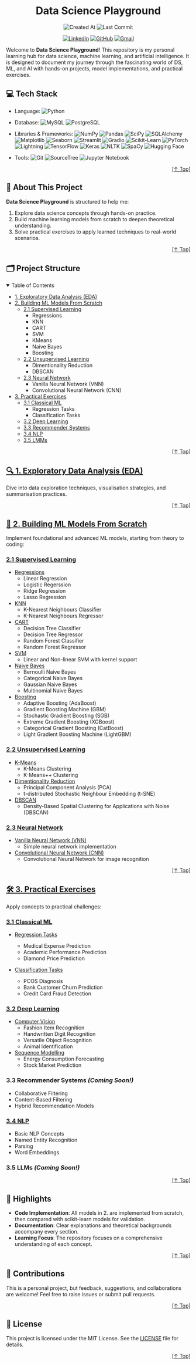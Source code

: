 <!-- HEADER BEGIN -->
<div id='top' align='center'  markdown>

# Data Science Playground

<!-- GITHUB STATUS BEGIN -->
![Created At](https://img.shields.io/github/created-at/tsu76i/DS_playground)
![Last Commit](https://img.shields.io/github/last-commit/tsu76i/DS_playground)
<!-- GITHUB STATUS END -->

<!-- CONTACT LINKS BEGIN -->
[![LinkedIn](https://custom-icon-badges.demolab.com/badge/LinkedIn-0A66C2?logo=linkedin-white&logoColor=fff)](https://www.linkedin.com/in/tsu76i/)
[![GitHub](https://img.shields.io/badge/GitHub-%23121011.svg?logo=github&logoColor=white)]([#](https://github.com/tsu76i))
[![Gmail](https://img.shields.io/badge/Gmail-D14836?logo=gmail&logoColor=white)](mailto:tsu76i.pm@gmail.com)
<!-- CONTACT LINKS BEGIN -->

<!-- LANGUAGES BEGIN -->
<!-- 🌏
English |
[**Français**](https://github.com/ryul1206/multilingual-markdown/blob/main/README.fr.md) |
[**Español**](https://github.com/ryul1206/multilingual-markdown/blob/main/README.ko.md) -->
<!-- LANGUAGES BEGIN -->
</div>
<!-- HEADER END -->


<!-- INTRO BEGIN -->
Welcome to **Data Science Playground**! This repository is my personal learning hub for data science, machine learning, and artificial intelligence. It is designed to document my journey through the fascinating world of DS, ML, and AI with hands-on projects, model implementations, and practical exercises.
<!-- INTRO END -->


<!-- TECH STACK BEGIN -->
## 💻 Tech Stack

- Language: 
![Python](https://img.shields.io/badge/Python-python?logo=python&color=%23242526)

- Database:
![MySQL](https://img.shields.io/badge/MySQL-mysql?logo=mysql&logoColor=%234479A1&color=%23242526)
![PostgreSQL](https://img.shields.io/badge/PostgreSQL-postgresql?logo=postgresql&logoColor=%234169E1&color=%23242526)

- Libraries & Frameworks: 
![NumPy](https://img.shields.io/badge/NumPy-numpy?logo=numpy&color=%23242526)
![Pandas](https://img.shields.io/badge/Pandas-pandas?logo=pandas&color=%23242526)
![SciPy](https://img.shields.io/badge/SciPy-scipy?logo=scipy&color=%23242526)
![SQLAlchemy](https://img.shields.io/badge/SQLAlchemy-sqlalchemy?logo=sqlalchemy&logoColor=%23D71F00&color=%23242526)
![Matplotlib](https://custom-icon-badges.demolab.com/badge/Matplotlib-matplotlib?logo=matplotlib&color=%23242526)
![Seaborn](https://custom-icon-badges.demolab.com/badge/Seaborn-seaborn?logo=seaborn&color=%23242526)
![Streamlit](https://img.shields.io/badge/Streamlit-streamlit?logo=streamlit&color=%23242526)
![Gradio](https://img.shields.io/badge/Gradio-gradio?logo=gradio&color=%23242526)
![Scikit-Learn](https://img.shields.io/badge/Scikit--Learn-sklearn?logo=scikit-learn&color=%23242526)
![PyTorch](https://img.shields.io/badge/PyTorch-pytorch?logo=pytorch&color=%23242526)
![Lightning](https://img.shields.io/badge/Lightning-lightning?logo=lightning&logoColor=%23792EE5&color=%23242526)
![TensorFlow](https://img.shields.io/badge/TensorFlow-tensor_flow?logo=tensorflow&color=%23242526)
![Keras](https://img.shields.io/badge/Keras-keras?logo=keras&logoColor=%23D00000&color=%23242526)
![NLTK](https://img.shields.io/badge/NLTK-nltk?logo=python&color=%23242526)
![SpaCy](https://img.shields.io/badge/SpaCy-spacy?logo=spacy&color=%23242526)
![Hugging Face](https://img.shields.io/badge/Hugging_Face_Transformers-hugging_face?logo=huggingface&color=%23242526)

- Tools:
![Git](https://img.shields.io/badge/Git-git?logo=git&color=%23242526)
![SourceTree](https://img.shields.io/badge/SourceTree-sourcetree?logo=sourcetree&logoColor=%230052CC&color=%23242526)
![Jupyter Notebook](https://img.shields.io/badge/Jupyter_Notebook-jupyter_notebook?logo=jupyter&color=%23242526)

<!-- 
- Containers:
![Docker](https://img.shields.io/badge/Docker-docker?logo=docker&color=%23242526)
![Kubernetes](https://img.shields.io/badge/Kubernetes-kubernetes?logo=kubernetes&color=%23242526) 
-->


<!--
- Cloud:
![Microsoft Azure](https://custom-icon-badges.demolab.com/badge/Microsoft%20Azure-0089D6?logo=msazure&color=%23242526)
-->

<p align="right"><a href="#top">[↑ Top]</a></p>
<!-- TECH STACK END -->


<!-- ABOUT THIS PROJECT BEGIN -->

## 🚀 About This Project

**Data Science Playground** is structured to help me:

1. Explore data science concepts through hands-on practice.
2. Build machine learning models from scratch to deepen theoretical understanding.
3. Solve practical exercises 
to apply learned techniques to real-world scenarios.

<p align="right"><a href="#top">[↑ Top]</a></p>
<!-- ABOUT THIS PROJECT END -->


<!-- PROJECT STRUCTURE BEGIN -->
## 🗂️ Project Structure

<details open>
<summary>Table of Contents</summary>

- [1. Exploratory Data Analysis (EDA)](#eda)
- [2. Building ML Models From Scratch](#ml-scratch)
    - [2.1 Supervised Learning](#sl)   
        - Regressions
        - KNN
        - CART
        - SVM
        - KMeans
        - Naive Bayes
        - Boosting
    - [2.2 Unsupervised Learning](#usl)
        - Dimentionality Reduction
        - DBSCAN
    - [2.3 Neural Network](#nn)
        - Vanilla Neural Network (VNN)
        - Convolutional Neural Network (CNN)
- [3. Practical Exercises](#exercises)
    - [3.1 Classical ML](#classical-ml)
        - Regression Tasks
        - Classification Tasks
    - [3.2 Deep Learning](#deep-learning)
    - [3.3 Recommender Systems](#recommender-systems)
    - [3.4 NLP](#nlp)
    - [3.5 LMMs](#llms)
</details>

<p align="right"><a href="#top">[↑ Top]</a></p>

<!-- PROJECT STRUCTURE END -->


<!-- 1. EDA BEGIN -->

<a id='eda'></a>

## [🔍 1. Exploratory Data Analysis (EDA)](https://github.com/tsu76i/DS-playground/tree/main/1.%20Exploratory%20Data%20Analysis%20(EDA))

Dive into data exploration techniques, visualisation strategies, and summarisation practices.

<p align="right"><a href="#top">[↑ Top]</a></p>
<!-- 1. EDA END -->


<!-- 2. ML FROM SCRATCH BEGIN -->
<a id='ml-scratch'></a>

## [🤖 2. Building ML Models From Scratch](https://github.com/tsu76i/DS-playground/tree/main/2.%20Building%20ML%20Models%20From%20Scratch)

Implement foundational and advanced ML models, starting from theory to coding:

<a id='sl'></a>

### [2.1 Supervised Learning](https://github.com/tsu76i/DS-playground/tree/main/2.%20Building%20ML%20Models%20From%20Scratch/2.1%20Supervised%20Learning)
- [Regressions](https://github.com/tsu76i/DS-playground/tree/main/2.%20Building%20ML%20Models%20From%20Scratch/2.1%20Supervised%20Learning/2.1.1%20Regressions)
    - Linear Regression
    - Logistic Regerssion
    - Ridge Regression
    - Lasso Regression
- [KNN](https://github.com/tsu76i/DS-playground/tree/main/2.%20Building%20ML%20Models%20From%20Scratch/2.1%20Supervised%20Learning/2.1.2%20KNN)
    - K-Nearest Neighbours Classifier
    - K-Nearest Neighbours Regressor
- [CART](https://github.com/tsu76i/DS-playground/tree/main/2.%20Building%20ML%20Models%20From%20Scratch/2.1%20Supervised%20Learning/2.1.3%20CART)
    - Decision Tree Classifier
    - Decision Tree Regressor
    - Random Forest Classifier
    - Random Forest Regressor
- [SVM](https://github.com/tsu76i/DS-playground/tree/main/2.%20Building%20ML%20Models%20From%20Scratch/2.1%20Supervised%20Learning/2.1.4%20SVM)
    - Linear and Non-linear SVM with kernel support
- [Naive Bayes](https://github.com/tsu76i/DS-playground/tree/main/2.%20Building%20ML%20Models%20From%20Scratch/2.1%20Supervised%20Learning/2.1.5%20Naive%20Bayes)
    - Bernoulli Naive Bayes
    - Categorical Naive Bayes
    - Gaussian Naive Bayes
    - Multinomial Naive Bayes
- [Boosting](https://github.com/tsu76i/DS-playground/tree/main/2.%20Building%20ML%20Models%20From%20Scratch/2.1%20Supervised%20Learning/2.1.6%20Boosting)
    - Adaptive Boosting (AdaBoost)
    - Gradient Boosting Machine (GBM)
    - Stochastic Gradient Boosting (SGB)
    - Extreme Gradient Boosting (XGBoost)
    - Categorical Gradient Boosting (CatBoost)
    - Light Gradient Boosting Machine (LightGBM)

<a id='usl'></a>

### [2.2 Unsupervised Learning](https://github.com/tsu76i/DS-playground/tree/main/2.%20Building%20ML%20Models%20From%20Scratch/2.2%20Unsupervised%20Learning)
- [K-Means](https://github.com/tsu76i/DS-playground/tree/main/2.%20Building%20ML%20Models%20From%20Scratch/2.2%20Unsupervised%20Learning/2.1.1%20KMeans)
    - K-Means Clustering
    - K-Means++ Clustering
- [Dimentionality Reduction](https://github.com/tsu76i/DS-playground/tree/main/2.%20Building%20ML%20Models%20From%20Scratch/2.2%20Unsupervised%20Learning/2.2.2%20Dimentionality%20Reduction)
    - Principal Component Analysis (PCA)
    - t-distributed Stochastic Neighbour Embedding (t-SNE)
- [DBSCAN](https://github.com/tsu76i/DS-playground/tree/main/2.%20Building%20ML%20Models%20From%20Scratch/2.2%20Unsupervised%20Learning/2.2.3%20DBSCAN)
    - Density-Based Spatial Clustering for Applications with Noise (DBSCAN)

<a id='nn'></a>

### [2.3 Neural Network](https://github.com/tsu76i/DS-playground/tree/main/2.%20Building%20ML%20Models%20From%20Scratch/2.3%20Neural%20Network)
- [Vanilla Neural Network (VNN)](https://github.com/tsu76i/DS-playground/tree/main/2.%20Building%20ML%20Models%20From%20Scratch/2.3%20Neural%20Network/2.3.1%20Vanilla%20Neural%20Network)
    - Simple neural network implementation
- [Convolutional Neural Network (CNN)](https://github.com/tsu76i/DS-playground/tree/main/2.%20Building%20ML%20Models%20From%20Scratch/2.3%20Neural%20Network/2.3.2%20Convolutional%20Neural%20Network)
    - Convolutional Neural Network for image recognition

<p align="right"><a href="#top">[↑ Top]</a></p>
<!-- 2. ML FROM SCRATCH END -->


<!-- 3. PRACTICAL EXERCISES BEGIN -->
<a id='exercises'></a>

## [🛠️ 3. Practical Exercises](https://github.com/tsu76i/DS-playground/tree/main/3.%20Practical%20Exercises)

Apply concepts to practical challenges:

<a id='classical-ml'></a>

### [3.1 Classical ML](https://github.com/tsu76i/DS-playground/tree/main/3.%20Practical%20Exercises/3.1%20Classical%20ML)
- [Regression Tasks](https://github.com/tsu76i/DS-playground/tree/main/3.%20Practical%20Exercises/3.1%20Classical%20ML/3.1.1%20Regression%20Tasks)
    - Medical Expense Prediction
    - Academic Performance Prediction
    - Diamond Price Prediction

- [Classification Tasks](https://github.com/tsu76i/DS-playground/tree/main/3.%20Practical%20Exercises/3.1%20Classical%20ML/3.1.2%20Classification%20Tasks)
    - PCOS Diagnosis
    - Bank Customer Churn Prediction
    - Credit Card Fraud Detection


<a id='deep-learning'></a>

### [3.2 Deep Learning](https://github.com/tsu76i/DS-playground/tree/main/3.%20Practical%20Exercises/3.2%20Deep%20Learning)
- [Computer Vision](https://github.com/tsu76i/DS-playground/tree/main/3.%20Practical%20Exercises/3.2%20Deep%20Learning/3.2.1%20Computer%20Vision)
    - Fashion Item Recognition
    - Handwritten Digit Recognition
    - Versatile Object Recognition
    - Animal Identification
- [Sequence Modelling](https://github.com/tsu76i/DS-playground/tree/main/3.%20Practical%20Exercises/3.2%20Deep%20Learning/3.2.2%20Sequence%20Modelling)
    - Energy Consumption Forecasting
    - Stock Market Prediction

<a id='recommender-systems'></a>

### 3.3 Recommender Systems *(Coming Soon!)*
- Collaborative Filtering
- Content-Based Filtering
- Hybrid Recommendation Models

<a id='nlp'></a>

### [3.4 NLP](https://github.com/tsu76i/DS-playground/tree/main/3.%20Practical%20Exercises/3.4%20NLP)
- Basic NLP Concepts
- Named Entity Recognition
- Parsing
- Word Embeddings

<a id='llms'></a>

### 3.5 LLMs *(Coming Soon!)*

<p align="right"><a href="#top">[↑ Top]</a></p>
<!-- 3. PRACTICAL EXERCISES END -->


<!-- HIGHTLIGHTS BEGIN -->
## 🌟 Highlights

- **Code Implementation**: All models in 2. are implemented from scratch, then compared with scikit-learn models for validation.
- **Documentation**: Clear explanations and theoretical backgrounds accompany every section.
- **Learning Focus**: The repository focuses on a comprehensive understanding of each concept.

<p align="right"><a href="#top">[↑ Top]</a></p>
<!-- HIGHTLIGHTS END -->


<!-- CONTRIBUTIONS BEGIN -->
## 🤝 Contributions

This is a personal project, but feedback, suggestions, and collaborations are welcome! Feel free to raise issues or submit pull requests.

<p align="right"><a href="#top">[↑ Top]</a></p>
<!-- CONTRIBUTIONS END -->


<!-- LICENSE BEGIN -->
## 📜 License

This project is licensed under the MIT License. See the [LICENSE](/LICENSE.txt) file for details.

<p align="right"><a href="#top">[↑ Top]</a></p>
<!-- LICENSE END -->